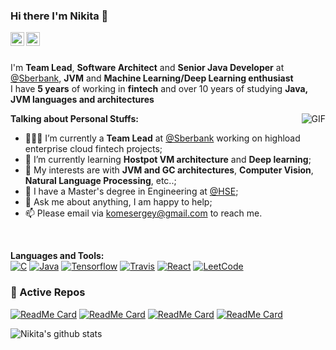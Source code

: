 ### Hi there I'm Nikita 👋

<a href="https://twitter.com/DrEdwardHyde">
  <img align="left" alt="Nikita's Twitter" width="22px" src="https://cdn.jsdelivr.net/npm/simple-icons@v3/icons/twitter.svg" />
</a>

<a href="https://medium.com/@dredwardhyde">
  <img align="left" alt="Nikita's Medium" width="22px" src="https://cdn.jsdelivr.net/npm/simple-icons@v3/icons/medium.svg" />
</a>

<br />  
<br />  

I'm **Team Lead**, **Software Architect** and **Senior Java Developer** at [@Sberbank](https://www.sberbank.ru/), **JVM** and **Machine Learning/Deep  Learning enthusiast**  
I have **5 years** of working in **fintech** and over 10 years of studying **Java, JVM languages and architectures**

  <img align="right" alt="GIF" src="https://i.pinimg.com/originals/e4/26/70/e426702edf874b181aced1e2fa5c6cde.gif" />


**Talking about Personal Stuffs:**

- 👨🏽‍💻 I’m currently a **Team Lead** at [@Sberbank](https://www.sberbank.ru/) working on highload enterprise cloud fintech projects;
- 🌱 I’m currently learning **Hostpot VM architecture** and  **Deep learning**; 
- 🤔 My interests are with **JVM and GC architectures**, **Computer Vision**, **Natural Language Processing**, etc..;
- 💼 I have a Master's degree in Engineering at [@HSE](https://www.hse.ru/en/);
- 💬 Ask me about anything, I am happy to help;
- 📫 Please email via komesergey@gmail.com to reach me.  
  
 <br />   
  
**Languages and Tools:**  
[![C](https://img.shields.io/badge/-A8B9CC?style=flat&logo=c&logoColor=white&link=https://github.com/dredwardhyde)](https://github.com/dredwardhyde) 
[![Java](https://img.shields.io/badge/Java-orange?style=flat&logo=java&logoColor=white&link=https://github.com/dredwardhyde)](https://github.com/dredwardhyde) 
[![Tensorflow](https://img.shields.io/badge/-Tensorflow-gray?style=flat&logo=tensorflow&link=https://github.com/dredwardhyde)](https://github.com/dredwardhyde) 
[![Travis](https://img.shields.io/badge/-Travis-red?style=flat&logo=travis&link=https://github.com/dredwardhyde)](https://github.com/dredwardhyde) 
[![React](https://img.shields.io/badge/-React-black?style=flat&logo=react&link=https://github.com/dredwardhyde)](https://github.com/dredwardhyde) 
[![LeetCode](https://img.shields.io/badge/-LeetCode-02569B?style=flat&logo=leetCode&link=https://github.com/dredwardhyde)](https://github.com/dredwardhyde)


### 👀 Active Repos
[![ReadMe Card](https://github-readme-stats.vercel.app/api/pin/?username=dredwardhyde&repo=jaffa-rpc-library)](https://github.com/dredwardhyde/jaffa-rpc-library)
[![ReadMe Card](https://github-readme-stats.vercel.app/api/pin/?username=dredwardhyde&repo=Faces-DCGAN)](https://github.com/dredwardhyde/Faces-DCGAN)
[![ReadMe Card](https://github-readme-stats.vercel.app/api/pin/?username=dredwardhyde&repo=addressbook)](https://github.com/dredwardhyde/addressbook)
[![ReadMe Card](https://github-readme-stats.vercel.app/api/pin/?username=dredwardhyde&repo=swift-cpp-wrapper-example)](https://github.com/dredwardhyde/swift-cpp-wrapper-example)

![Nikita's github stats](https://github-readme-stats.vercel.app/api?username=dredwardhyde&show_icons=true&hide_border=true)
